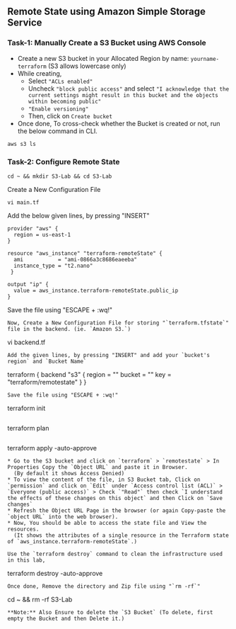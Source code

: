 ## Remote State using Amazon Simple Storage Service 

### Task-1: Manually Create a S3 Bucket using AWS Console 

* Create a new S3 bucket in your Allocated Region by name: `yourname-terraform` (S3 allows lowercase only)
* While creating,
    - Select `"ACLs enabled"`
    - Uncheck `"block public access"` and select `"I acknowledge that the current settings might result in this bucket and the objects within becoming public"`
    - `"Enable versioning"`
    - Then, click on `Create bucket`
* Once done, To cross-check whether the Bucket is created or not, run the below command in CLI.
```
aws s3 ls 
```
### Task-2: Configure Remote State
```
cd ~ && mkdir S3-Lab && cd S3-Lab
```
Create a New Configuration File 
```
vi main.tf
```
Add the below given lines, by pressing "INSERT"  
```
provider "aws" {
  region = us-east-1
}

resource "aws_instance" "terraform-remoteState" {
  ami           = "ami-0866a3c8686eaeeba"
  instance_type = "t2.nano"
 }

output "ip" {
  value = aws_instance.terraform-remoteState.public_ip
}
```
Save the file using "ESCAPE + :wq!"
```
Now, Create a New Configuration File for storing "`terraform.tfstate`" file in the backend. (ie. `Amazon S3.`)

```
vi backend.tf
```
Add the given lines, by pressing "INSERT" and add your `bucket's region` and `Bucket Name`
```
terraform {
  backend "s3" {
    region = "<Replace your s3 bucket region>"
    bucket = "<Replace your s3 bucket name>"
    key    = "terraform/remotestate"
  }
}
```
Save the file using "ESCAPE + :wq!"
```
terraform init
```
```
terraform plan
```
```
terraform apply -auto-approve
```
* Go to the S3 bucket and click on `terraform` > `remotestate` > In Properties Copy the `Object URL` and paste it in Browser.
  (By default it shows Access Denied)
* To view the content of the file, in S3 Bucket tab, Click on `permission` and click on `Edit` under `Access control list (ACL)` > `Everyone (public access)` > Check `"Read"` then check `I understand the effects of these changes on this object` and then Click on `Save changes`
* Refresh the Object URL Page in the browser (or again Copy-paste the `object URL` into the web browser).
* Now, You should be able to access the state file and View the resources.
  (It shows the attributes of a single resource in the Terraform state of `aws_instance.terraform-remoteState`.)

Use the `terraform destroy` command to clean the infrastructure used in this lab, 
```
terraform destroy -auto-approve
```
Once done, Remove the directory and Zip file using "`rm -rf`"
```
cd ~ && rm -rf S3-Lab
```
**Note:** Also Ensure to delete the `S3 Bucket` (To delete, first empty the Bucket and then Delete it.)

